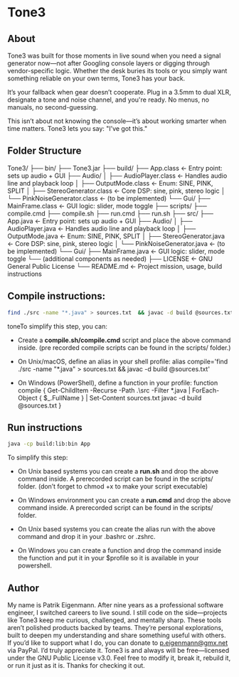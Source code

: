 # Tone3

## About

Tone3 was built for those moments in live sound when you need a signal generator now—not after Googling console layers or digging through vendor-specific logic. Whether the desk buries its tools or you simply want something reliable on your own terms, Tone3 has your back.

It’s your fallback when gear doesn’t cooperate. Plug in a 3.5mm to dual XLR, designate a tone and noise channel, and you're ready. No menus, no manuals, no second-guessing.

This isn’t about not knowing the console—it’s about working smarter when time matters. Tone3 lets you say: "I’ve got this."

## Folder Structure

Tone3/
├── bin/
    ├── Tone3.jar
├── build/
    ├── App.class             ← Entry point: sets up audio + GUI
    ├── Audio/
    │   ├── AudioPlayer.class         ← Handles audio line and playback loop
    │   ├── OutputMode.class          ← Enum: SINE, PINK, SPLIT
    │   ├── StereoGenerator.class     ← Core DSP: sine, pink, stereo logic
    │   └── PinkNoiseGenerator.class  ← (to be implemented)
    └── Gui/
        ├── MainFrame.class           ← GUI logic: slider, mode toggle
├── scripts/
    ├── compile.cmd
    ├── compile.sh
    ├── run.cmd
    ├── run.sh
├── src/
    ├── App.java             ← Entry point: sets up audio + GUI
    ├── Audio/
    │   ├── AudioPlayer.java         ← Handles audio line and playback loop
    │   ├── OutputMode.java          ← Enum: SINE, PINK, SPLIT
    │   ├── StereoGenerator.java     ← Core DSP: sine, pink, stereo logic
    │   └── PinkNoiseGenerator.java  ← (to be implemented)
    └── Gui/
        ├── MainFrame.java           ← GUI logic: slider, mode toggle
        └── (additional components as needed)
├── LICENSE                  ← GNU General Public License
└── README.md                ← Project mission, usage, build instructions

## Compile instructions:

```bash
find ./src -name "*.java" > sources.txt  && javac -d build @sources.txt
```

toneTo simplify this step, you can:

- Create a **compile.sh/compile.cmd** script and place the above command inside. (pre recorded compile scripts can be found in the scripts/ folder.)

- On Unix/macOS, define an alias in your shell profile:
    alias compile='find ./src -name "*.java" > sources.txt  && javac -d build @sources.txt'

- On Windows (PowerShell), define a function in your profile:
    function compile { Get-ChildItem -Recurse -Path .\src -Filter *.java | ForEach-Object { $_.FullName } | Set-Content sources.txt  javac -d build @sources.txt }

## Run instructions

```bash
java -cp build:lib:bin App
```

To simplify this step:

- On Unix based systems you can create a **run.sh** and drop the above command inside. A prerecorded script can be found in the scripts/ folder. (don’t forget to chmod +x to make your script executable)

- On Windows environment you can create a **run.cmd** and drop the above command inside. A prerecorded script can be found in the scripts/ folder.

- On Unix based systems you can create the alias run with the above command and drop it in your .bashrc or .zshrc.

- On Windows you can create a function and drop the command inside the function and put it in your $profile so it is available in your powershell.

## Author

My name is Patrik Eigenmann. After nine years as a professional software engineer, I switched careers to live sound. I still code on the side—projects like Tone3 keep me curious, challenged, and mentally sharp.
These tools aren’t polished products backed by teams. They’re personal explorations, built to deepen my understanding and share something useful with others. If you’d like to support what I do, you can donate to p.eigenmann@gmx.net via PayPal. I’d truly appreciate it.
Tone3 is and always will be free—licensed under the GNU Public License v3.0. Feel free to modify it, break it, rebuild it, or run it just as it is. Thanks for checking it out.